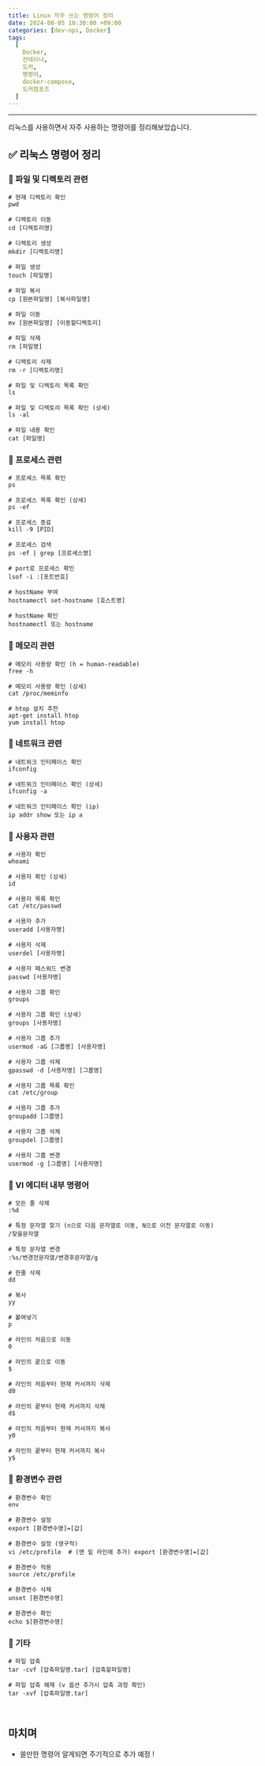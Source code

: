 ```yaml
---
title: Linux 자주 쓰는 명령어 정리
date: 2024-08-05 10:30:00 +09:00
categories: [dev-ops, Docker]
tags:
  [
    Docker,
    컨테이너,
    도커,
    명령어,
    docker-compose,
    도커컴포즈
  ]
---
```


* * *

리눅스를 사용하면서 자주 사용하는 명령어를 정리해보았습니다.


## ✅ 리눅스 명령어 정리

### 📌 파일 및 디렉토리 관련
```shell
# 현재 디렉토리 확인
pwd

# 디렉토리 이동
cd [디렉토리명]

# 디렉토리 생성
mkdir [디렉토리명]

# 파일 생성
touch [파일명]

# 파일 복사
cp [원본파일명] [복사파일명]

# 파일 이동
mv [원본파일명] [이동할디렉토리]

# 파일 삭제
rm [파일명]

# 디렉토리 삭제
rm -r [디렉토리명]

# 파일 및 디렉토리 목록 확인
ls

# 파일 및 디렉토리 목록 확인 (상세)
ls -al

# 파일 내용 확인
cat [파일명]
```

### 📌 프로세스 관련
```shell
# 프로세스 목록 확인
ps

# 프로세스 목록 확인 (상세)
ps -ef

# 프로세스 종료
kill -9 [PID]

# 프로세스 검색
ps -ef | grep [프로세스명]

# port로 프로세스 확인
lsof -i :[포트번호]

# hostName 부여
hostnamectl set-hostname [호스트명]

# hostName 확인
hostnamectl 또는 hostname
```

### 📌 메모리 관련
```shell
# 메모리 사용량 확인 (h = human-readable)
free -h

# 메모리 사용량 확인 (상세)
cat /proc/meminfo

# htop 설치 추천
apt-get install htop 
yum install htop
```

### 📌 네트워크 관련
```shell
# 네트워크 인터페이스 확인
ifconfig

# 네트워크 인터페이스 확인 (상세)
ifconfig -a

# 네트워크 인터페이스 확인 (ip)
ip addr show 또는 ip a
```

### 📌 사용자 관련
```shell
# 사용자 확인
whoami

# 사용자 확인 (상세)
id

# 사용자 목록 확인
cat /etc/passwd

# 사용자 추가
useradd [사용자명]

# 사용자 삭제
userdel [사용자명]

# 사용자 패스워드 변경
passwd [사용자명]

# 사용자 그룹 확인
groups

# 사용자 그룹 확인 (상세)
groups [사용자명]

# 사용자 그룹 추가
usermod -aG [그룹명] [사용자명]

# 사용자 그룹 삭제
gpasswd -d [사용자명] [그룹명]

# 사용자 그룹 목록 확인
cat /etc/group

# 사용자 그룹 추가
groupadd [그룹명]

# 사용자 그룹 삭제
groupdel [그룹명]

# 사용자 그룹 변경
usermod -g [그룹명] [사용자명]

```

### 📌 VI 에디터 내부 명령어
```shell
# 모든 줄 삭제
:%d

# 특정 문자열 찾기 (n으로 다음 문자열로 이동, N으로 이전 문자열로 이동)
/찾을문자열 

# 특정 문자열 변경
:%s/변경전문자열/변경후문자열/g

# 한줄 삭제
dd

# 복사
yy

# 붙여넣기
p

# 라인의 처음으로 이동
0

# 라인의 끝으로 이동
$

# 라인의 처음부터 현재 커서까지 삭제
d0

# 라인의 끝부터 현재 커서까지 삭제
d$

# 라인의 처음부터 현재 커서까지 복사
y0

# 라인의 끝부터 현재 커서까지 복사
y$
```

### 📌 환경변수 관련
```shell
# 환경변수 확인
env

# 환경변수 설정
export [환경변수명]=[값]

# 환경변수 설정 (영구적)
vi /etc/profile  # (맨 밑 라인에 추가) export [환경변수명]=[값]

# 환경변수 적용
source /etc/profile

# 환경변수 삭제
unset [환경변수명]

# 환경변수 확인
echo $[환경변수명]

```
 
### 📌 기타
```shell
# 파일 압축
tar -cvf [압축파일명.tar] [압축할파일명]

# 파일 압축 해제 (v 옵션 추가시 압축 과정 확인)
tar -xvf [압축파일명.tar]



```




## 마치며
* 쓸만한 명령어 알게되면 주기적으로 추가 예정 !

